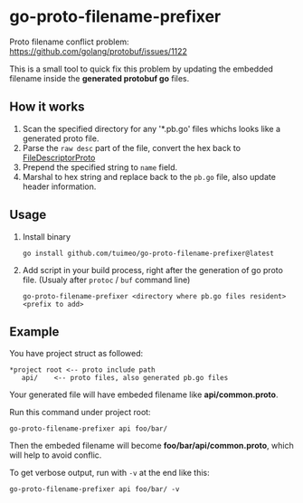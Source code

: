 # go-proto-filename-prefixer

Proto filename conflict problem: https://github.com/golang/protobuf/issues/1122

This is a small tool to quick fix this problem by updating the embedded filename inside the **generated protobuf go** files.

## How it works

1. Scan the specified directory for any '*.pb.go' files whichs looks like a generated proto file.
2. Parse the `raw desc` part of the file, convert the hex back to [FileDescriptorProto](https://github.com/protocolbuffers/protobuf/blob/master/src/google/protobuf/descriptor.proto)
3. Prepend the specified string to `name` field.
4. Marshal to hex string and replace back to the `pb.go` file, also update header information.

## Usage

1. Install binary

    `go install github.com/tuimeo/go-proto-filename-prefixer@latest`

2. Add script in your build process, right after the generation of go proto file. (Usualy after `protoc` / `buf` command line)

    `go-proto-filename-prefixer <directory where pb.go files resident> <prefix to add>`


## Example

You have project struct as followed:

```
*project root <-- proto include path
   api/    <-- proto files, also generated pb.go files
```

Your generated file will have embeded filename like **api/common.proto**.

Run this command under project root:

```
go-proto-filename-prefixer api foo/bar/
```

Then the embeded filename will become **foo/bar/api/common.proto**, which will help to avoid conflic.

To get verbose output, run with `-v` at the end like this:

```
go-proto-filename-prefixer api foo/bar/ -v
```